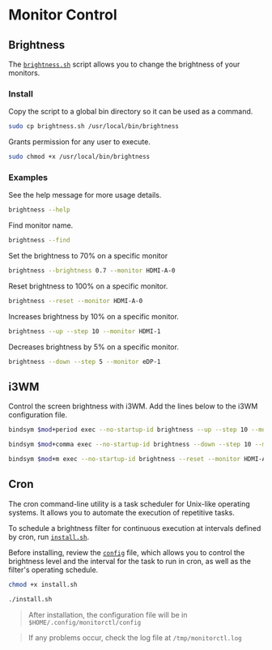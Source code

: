 # Monitor Control 

## Brightness

The [`brightness.sh`](./brightness.sh) script allows you to change the brightness of your monitors.

### Install

Copy the script to a global bin directory so it can be used as a command.

```bash
sudo cp brightness.sh /usr/local/bin/brightness
```

Grants permission for any user to execute.

```bash
sudo chmod +x /usr/local/bin/brightness
```

### Examples

See the help message for more usage details.

```bash
brightness --help
```

Find monitor name.
```bash
brightness --find
```

Set the brightness to 70% on a specific monitor 
```bash
brightness --brightness 0.7 --monitor HDMI-A-0
```

Reset brightness to 100% on a specific monitor.
```bash
brightness --reset --monitor HDMI-A-0
```

Increases brightness by 10% on a specific monitor.

```bash
brightness --up --step 10 --monitor HDMI-1
```

Decreases brightness by 5% on a specific monitor.

```bash
brightness --down --step 5 --monitor eDP-1
```

## i3WM

Control the screen brightness with i3WM. Add the lines below to the i3WM configuration file.

```bash
bindsym $mod+period exec --no-startup-id brightness --up --step 10 --monitor HDMI-A-0
```
```bash
bindsym $mod+comma exec --no-startup-id brightness --down --step 10 --monitor HDMI-A-0
```
```bash
bindsym $mod+m exec --no-startup-id brightness --reset --monitor HDMI-A-0
```

## Cron

The cron command-line utility is a task scheduler for Unix-like operating systems. It allows you to automate the execution of repetitive tasks.

To schedule a brightness filter for continuous execution at intervals defined by cron, run [`install.sh`](./install.sh).

Before installing, review the [`config`](./config) file, which allows you to control the brightness level and the interval for the task to run in cron, as well as the filter's operating schedule.

```bash
chmod +x install.sh
```

```bash
./install.sh
```

> After installation, the configuration file will be in `$HOME/.config/monitorctl/config`

> If any problems occur, check the log file at `/tmp/monitorctl.log`
